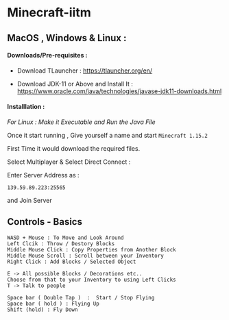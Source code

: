 # Minecraft-iitm

## MacOS , Windows & Linux : 

#### Downloads/Pre-requisites : 

- Download TLauncher : https://tlauncher.org/en/ 

- Download JDK-11 or Above and Install It : https://www.oracle.com/java/technologies/javase-jdk11-downloads.html

#### Installlation :

*For Linux : Make it Executable and Run the Java File*

Once it start running , Give yourself a name and start `Minecraft 1.15.2` 

First Time it would download the required files.

Select Multiplayer & Select Direct Connect : 

Enter Server Address as : 

`139.59.89.223:25565`

and Join Server 

## Controls - Basics

```
WASD + Mouse : To Move and Look Around 
Left Clcik : Throw / Destory Blocks
Middle Mouse Click : Copy Properties from Another Block
Middle Mouse Scroll : Scroll between your Inventory 
Right Click : Add Blocks / Selected Object 

E -> All possible Blocks / Decorations etc.. 
Choose from that to your Inventory to using Left Clicks 
T -> Talk to people

Space bar ( Double Tap )  :  Start / Stop Flying 
Space bar ( hold ) : Flying Up 
Shift (hold) : Fly Down
```
